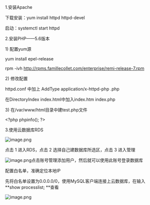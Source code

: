 1.安装Apache

下载安装：yum install httpd httpd-devel

启动：systemctl start httpd

2.安装PHP——5.6版本

1\) 配置yum源

yum install epel-release

rpm -ivh http://rpms.famillecollet.com/enterprise/remi-release-7.rpm

2\) 修改配置

httpd.conf 中加上 AddType application/x-httpd-php .php

在DirectoryIndex index.html中加入index.htm index.php

3\) 在/var/www/html目录中建test.php文件

&lt;?php phpinfo\(\); ?&gt;

3.使用云数据库RDS

![](https://attachments.tower.im/tower/a73d4712c2e84407a4f615b97399d433?version=auto&filename=image.png "image.png")

点击 1 进入RDS，点击 2 选择自己建数据库所选区，点击 3 进入管理

![](https://attachments.tower.im/tower/0b6783d18bb344cda04ce33d10611e16?version=auto&filename=image.png "image.png")点击账号管理添加用户，然后就可以使用此账号登录数据库

配置白名单，准确定位本地IP

先将白名单设置为0.0.0.0/0，使用MySQL客户端连接上云数据库，在输入 **show processlist; **查看

![](https://attachments.tower.im/tower/89552fcc858e4b3c8c1130487cbb1174?version=auto&filename=image.png "image.png")

